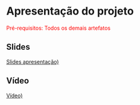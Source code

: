 # Apresentação do projeto

<span style="color:red">Pré-requisitos: Todos os demais artefatos</span>

## Slides

[Slides apresentação)](apresentacao-MenuFlash.pdf)

## Vídeo

[Vídeo)](MenuFlash.mp4)


